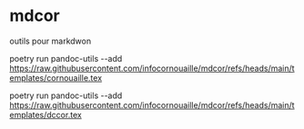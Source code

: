# mdcor
 outils pour markdwon


 poetry run pandoc-utils --add https://raw.githubusercontent.com/infocornouaille/mdcor/refs/heads/main/templates/cornouaille.tex

 poetry run pandoc-utils --add https://raw.githubusercontent.com/infocornouaille/mdcor/refs/heads/main/templates/dccor.tex
